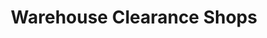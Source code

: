 ---
title: "Warehouse Clearance Shops"
url: /hunstanton/warehouse-clearance-shops/
shop: Kramladen
---